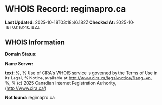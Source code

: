 # WHOIS Record: regimapro.ca

**Last Updated:** 2025-10-18T03:18:46.182Z
**Checked At:** 2025-10-18T03:18:46.182Z

## WHOIS Information

**Domain Status:** 

**Name Server:** 

**text:** %, % Use of CIRA's WHOIS service is governed by the Terms of Use in its Legal, % Notice, available at http://www.cira.ca/legal-notice/?lang=en, %, % (c) 2025 Canadian Internet Registration Authority, (http://www.cira.ca/)

**Not found:** regimapro.ca

